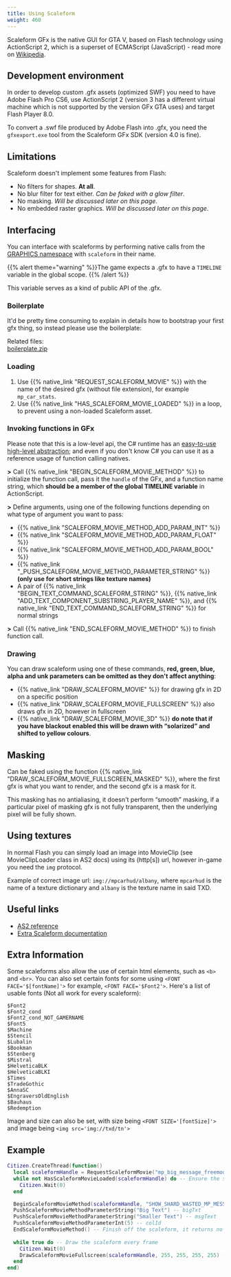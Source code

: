 ```yaml
---
title: Using Scaleform
weight: 460
---
```


Scaleform GFx is the native GUI for GTA V, based on Flash technology using ActionScript 2, which is a superset of ECMAScript (JavaScript) - read more on [Wikipedia](https://en.wikipedia.org/wiki/Scaleform_GFx).

Development environment
---------------

In order to develop custom .gfx assets (optimized SWF) you need to have Adobe Flash Pro CS6, use ActionScript 2 (version 3 has a different virtual machine which is not supported by the version GFx GTA uses) and target Flash Player 8.0.

To convert a .swf file produced by Adobe Flash into .gfx, you need the `gfxexport.exe` tool from the Scaleform GFx SDK (version 4.0 is fine).

Limitations
-----------

Scaleform doesn't implement some features from Flash:

-   No filters for shapes. **At all**.
-   No blur filter for text either. *Can be faked with a glow filter*.
-   No masking. *Will be discussed later on this page*.
-   No embedded raster graphics. *Will be discussed later on this page*.

Interfacing
-----------

You can interface with scaleforms by performing native calls from the [GRAPHICS namespace](https://docs.fivem.net/natives/?n_GRAPHICS) with `scaleform` in their name.

{{% alert theme="warning" %}}The game expects a .gfx to have a `TIMELINE` variable in the global scope. {{% /alert %}}

This variable serves as a kind of public API of the .gfx.

### Boilerplate

It'd be pretty time consuming to explain in details how to bootstrap your first gfx thing, so instead please use the boilerplate:

Related files:  
[boilerplate.zip](/examples/using-scaleform/boilerplate.zip)

### Loading

1. Use {{% native_link "REQUEST_SCALEFORM_MOVIE" %}} with the name of the desired gfx (without file extension), for example `mp_car_stats`.
2. Use {{% native_link "HAS_SCALEFORM_MOVIE_LOADED" %}} in a loop, to prevent using a non-loaded Scaleform asset.

### Invoking functions in GFx

Please note that this is a low-level api, the C\# runtime has an [easy-to-use high-level abstraction](https://github.com/citizenfx/fivem/blob/master/code/client/clrcore/External/Scaleform.cs); and even if you don't know C\# you can use it as a reference usage of function calling natives.

**&gt;** Call {{% native_link "BEGIN_SCALEFORM_MOVIE_METHOD" %}} to initialize the function call, pass it the `handle` of the GFx, and a function name string, which **should be a member of the global TIMELINE variable** in ActionScript.

**&gt;** Define arguments, using one of the following functions depending on what type of argument you want to pass:

-   {{% native_link "SCALEFORM_MOVIE_METHOD_ADD_PARAM_INT" %}}
-   {{% native_link "SCALEFORM_MOVIE_METHOD_ADD_PARAM_FLOAT" %}}
-   {{% native_link "SCALEFORM_MOVIE_METHOD_ADD_PARAM_BOOL" %}}
-   {{% native_link "_PUSH_SCALEFORM_MOVIE_METHOD_PARAMETER_STRING" %}} **(only use for short strings like texture names)**
-   A pair of {{% native_link "BEGIN_TEXT_COMMAND_SCALEFORM_STRING" %}}, {{% native_link "ADD_TEXT_COMPONENT_SUBSTRING_PLAYER_NAME" %}}, and {{% native_link "END_TEXT_COMMAND_SCALEFORM_STRING" %}} for normal strings

**&gt;** Call {{% native_link "END_SCALEFORM_MOVIE_METHOD" %}} to finish function call.

### Drawing

You can draw scaleform using one of these commands, **red, green, blue, alpha and unk parameters can be omitted as they don't affect anything**:

-   {{% native_link "DRAW_SCALEFORM_MOVIE" %}} for drawing gfx in 2D on a specific position
-   {{% native_link "DRAW_SCALEFORM_MOVIE_FULLSCREEN" %}} also draws gfx in 2D, however in fullscreen
-   {{% native_link "DRAW_SCALEFORM_MOVIE_3D" %}} **do note that if you have blackout enabled this will be drawn with “solarized” and shifted to yellow colours**.

Masking
-------

Can be faked using the function {{% native_link "DRAW_SCALEFORM_MOVIE_FULLSCREEN_MASKED" %}}, where the first gfx is what you want to render, and the second gfx is a mask for it.

This masking has no antialiasing, it doesn't perform “smooth” masking, if a particular pixel of masking gfx is not fully transparent, then the underlying pixel will be fully shown.

Using textures
--------------

In normal Flash you can simply load an image into MovieClip (see MovieClipLoader class in AS2 docs) using its (http\[s\]) url, however in-game you need the `img` protocol.

Example of correct image url: `img://mpcarhud/albany`, where `mpcarhud` is the name of a texture dictionary and `albany` is the texture name in said TXD.

Useful links
------------

- [AS2 reference](http://demo.ligams.free.fr/AS2LR/)
- [Extra Scaleform documentation](https://forum.cfx.re/t/99874)

Extra Information
------------

Some scaleforms also allow the use of certain html elements, such as `<b>` and `<br>`. You can also set certain fonts for some using `<FONT FACE='$[fontName]'>` for example, `<FONT FACE='$Font2'>`. Here's a list of usable fonts (Not all work for every scaleform):
```
$Font2
$Font2_cond
$Font2_cond_NOT_GAMERNAME
$Font5
$Machine
$Stencil
$Lubalin
$Bookman
$Stenberg
$Mistral
$HelveticaBLK
$HelveticaBLKI
$Times
$TradeGothic
$AnnaSC
$EngraversOldEnglish
$Bauhaus
$Redemption
```
Image and size can also be set, with size being `<FONT SIZE='[fontSize]'>` and image being `<img src='img://txd/tn'>`

Example
------------

```lua
Citizen.CreateThread(function()
  local scaleformHandle = RequestScaleformMovie("mp_big_message_freemode") -- The scaleform you want to use
  while not HasScaleformMovieLoaded(scaleformHandle) do -- Ensure the scaleform is actually loaded before using
    Citizen.Wait(0)
  end

  BeginScaleformMovieMethod(scaleformHandle, "SHOW_SHARD_WASTED_MP_MESSAGE") -- The function you want to call from the AS file
  PushScaleformMovieMethodParameterString("Big Text") -- bigTxt
  PushScaleformMovieMethodParameterString("Smaller Text") -- msgText
  PushScaleformMovieMethodParameterInt(5) -- colId
  EndScaleformMovieMethod() -- Finish off the scaleform, it returns no data, so doesn't need "EndScaleformMovieMethodReturn"
  
  while true do -- Draw the scaleform every frame
    Citizen.Wait(0)
    DrawScaleformMovieFullscreen(scaleformHandle, 255, 255, 255, 255) -- Draw the scaleform fullscreen
  end
end)
```
